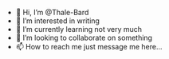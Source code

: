 - 👋 Hi, I’m @Thale-Bard
- 👀 I’m interested in writing
- 🌱 I’m currently learning not very much
- 💞️ I’m looking to collaborate on something
- 📫 How to reach me just message me here...

<!---
Thale-Bard/Thale-Bard is a ✨ special ✨ repository because its `README.md` (this file) appears on your GitHub profile.
You can click the Preview link to take a look at your changes.
--->
